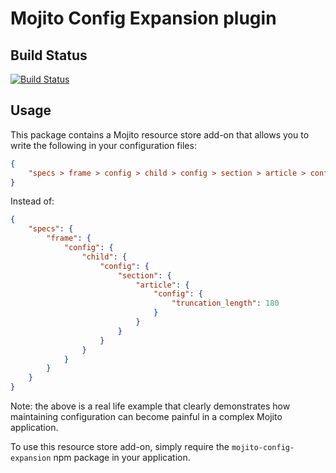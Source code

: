 Mojito Config Expansion plugin
==============================

Build Status
------------

[![Build Status](https://travis-ci.org/yahoo/mojito-config-expansion.png)](https://travis-ci.org/yahoo/mojito-config-expansion)

Usage
-----

This package contains a Mojito resource store add-on that allows you to write
the following in your configuration files:

```json
{
    "specs > frame > config > child > config > section > article > config > truncation_length": 180
}
```

Instead of:

```json
{
    "specs": {
        "frame": {
            "config": {
                "child": {
                    "config": {
                        "section": {
                            "article": {
                                "config": {
                                    "truncation_length": 180
                                }
                            }
                        }
                    }
                }
            }
        }
    }
}
```

Note: the above is a real life example that clearly demonstrates how maintaining
configuration can become painful in a complex Mojito application.

To use this resource store add-on, simply require the `mojito-config-expansion`
npm package in your application.
